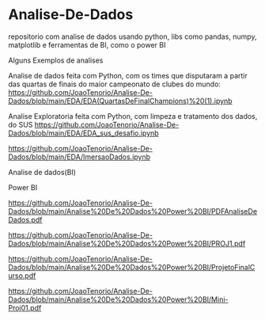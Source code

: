 # Analise-De-Dados
repositorio com analise de dados usando python, libs como pandas, numpy, matplotlib e ferramentas de BI, como o power BI

Alguns Exemplos de analises


Analise de dados feita com Python, com os times que disputaram a partir das quartas de finais do maior campeonato de clubes do mundo: 
https://github.com/JoaoTenorio/Analise-De-Dados/blob/main/EDA/EDA(QuartasDeFinalChampions)%20(1).ipynb

Analise Exploratoria feita com Python, com limpeza e tratamento dos dados, do SUS
https://github.com/JoaoTenorio/Analise-De-Dados/blob/main/EDA/EDA_sus_desafio.ipynb


https://github.com/JoaoTenorio/Analise-De-Dados/blob/main/EDA/ImersaoDados.ipynb


Analise de dados(BI)

Power BI

https://github.com/JoaoTenorio/Analise-De-Dados/blob/main/Analise%20De%20Dados%20Power%20BI/PDFAnaliseDeDados.pdf


https://github.com/JoaoTenorio/Analise-De-Dados/blob/main/Analise%20De%20Dados%20Power%20BI/PROJ1.pdf


https://github.com/JoaoTenorio/Analise-De-Dados/blob/main/Analise%20De%20Dados%20Power%20BI/ProjetoFinalCurso.pdf


https://github.com/JoaoTenorio/Analise-De-Dados/blob/main/Analise%20De%20Dados%20Power%20BI/Mini-Proj01.pdf
